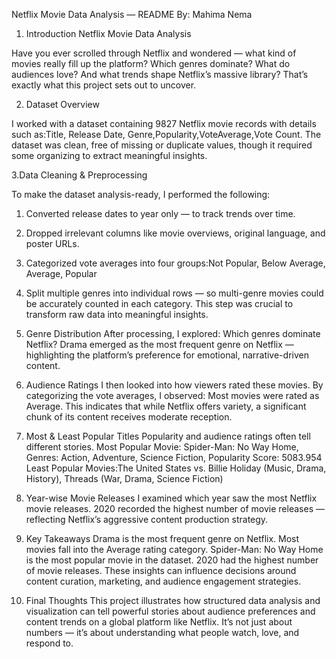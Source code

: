 Netflix Movie Data Analysis — README
By: Mahima Nema

1. Introduction Netflix Movie Data Analysis

Have you ever scrolled through Netflix and wondered — what kind of movies really fill up the platform? Which genres dominate? What do audiences love? And what trends shape Netflix’s massive library?
That’s exactly what this project sets out to uncover.

2. Dataset Overview

I worked with a dataset containing 9827 Netflix movie records with details such as:Title, Release Date, Genre,Popularity,VoteAverage,Vote Count. The dataset was clean, free of missing or duplicate values, though it required some organizing to extract meaningful insights.

3.Data Cleaning & Preprocessing

To make the dataset analysis-ready, I performed the following:
1. Converted release dates to year only — to track trends over time.
2. Dropped irrelevant columns like movie overviews, original language, and poster URLs.
3. Categorized vote averages into four groups:Not Popular, Below Average, Average, Popular
4. Split multiple genres into individual rows — so multi-genre movies could be accurately counted in each category.
This step was crucial to transform raw data into meaningful insights.

4. Genre Distribution
After processing, I explored: Which genres dominate Netflix?
Drama emerged as the most frequent genre on Netflix — highlighting the platform’s preference for emotional, narrative-driven content.

5. Audience Ratings
I then looked into how viewers rated these movies.
By categorizing the vote averages, I observed: Most movies were rated as Average.
This indicates that while Netflix offers variety, a significant chunk of its content receives moderate reception.

6. Most & Least Popular Titles
Popularity and audience ratings often tell different stories.
Most Popular Movie: Spider-Man: No Way Home, Genres: Action, Adventure, Science Fiction, Popularity Score: 5083.954
Least Popular Movies:The United States vs. Billie Holiday (Music, Drama, History), Threads (War, Drama, Science Fiction)

7. Year-wise Movie Releases
I examined which year saw the most Netflix movie releases.
2020 recorded the highest number of movie releases — reflecting Netflix’s aggressive content production strategy.

8. Key Takeaways
Drama is the most frequent genre on Netflix. Most movies fall into the Average rating category. Spider-Man: No Way Home is the most popular movie in the dataset. 2020 had the highest number of movie releases. These insights can influence decisions around content curation, marketing, and audience engagement strategies.

9. Final Thoughts
This project illustrates how structured data analysis and visualization can tell powerful stories about audience preferences and content trends on a global platform like Netflix.
It’s not just about numbers — it’s about understanding what people watch, love, and respond to.
